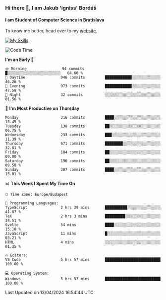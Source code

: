 ### Hi there 👋, I am Jakub 'igniss' Bordáš

#### I am Student of Computer Science in Bratislava
To know me better, head over to my [website](https://bordas.sk).

[![My Skills](https://skillicons.dev/icons?i=js,html,css,figma,svelte,java,kotlin,python,postgresql,typescript,nest,nodejs)](https://bordas.sk)


<!--START_SECTION:waka-->
![Code Time](http://img.shields.io/badge/Code%20Time-1%2C465%20hrs%2048%20mins-blue)

**I'm an Early 🐤** 

```text
🌞 Morning                94 commits          █░░░░░░░░░░░░░░░░░░░░░░░░   04.60 % 
🌆 Daytime                946 commits         ████████████░░░░░░░░░░░░░   46.26 % 
🌃 Evening                973 commits         ████████████░░░░░░░░░░░░░   47.58 % 
🌙 Night                  32 commits          ░░░░░░░░░░░░░░░░░░░░░░░░░   01.56 % 
```
📅 **I'm Most Productive on Thursday** 

```text
Monday                   316 commits         ████░░░░░░░░░░░░░░░░░░░░░   15.45 % 
Tuesday                  138 commits         ██░░░░░░░░░░░░░░░░░░░░░░░   06.75 % 
Wednesday                233 commits         ███░░░░░░░░░░░░░░░░░░░░░░   11.39 % 
Thursday                 671 commits         ████████░░░░░░░░░░░░░░░░░   32.81 % 
Friday                   184 commits         ██░░░░░░░░░░░░░░░░░░░░░░░   09.00 % 
Saturday                 196 commits         ██░░░░░░░░░░░░░░░░░░░░░░░   09.58 % 
Sunday                   307 commits         ████░░░░░░░░░░░░░░░░░░░░░   15.01 % 
```


📊 **This Week I Spent My Time On** 

```text
🕑︎ Time Zone: Europe/Budapest

💬 Programming Languages: 
TypeScript               2 hrs 29 mins       ██████████░░░░░░░░░░░░░░░   41.87 % 
TeX                      2 hrs 3 mins        █████████░░░░░░░░░░░░░░░░   34.51 % 
Svelte                   54 mins             ████░░░░░░░░░░░░░░░░░░░░░   15.18 % 
JavaScript               11 mins             █░░░░░░░░░░░░░░░░░░░░░░░░   03.21 % 
HTML                     4 mins              ░░░░░░░░░░░░░░░░░░░░░░░░░   01.35 % 

🔥 Editors: 
VS Code                  5 hrs 57 mins       █████████████████████████   100.00 % 

💻 Operating System: 
Windows                  5 hrs 57 mins       █████████████████████████   100.00 % 
```


 Last Updated on 13/04/2024 16:54:44 UTC
<!--END_SECTION:waka-->
